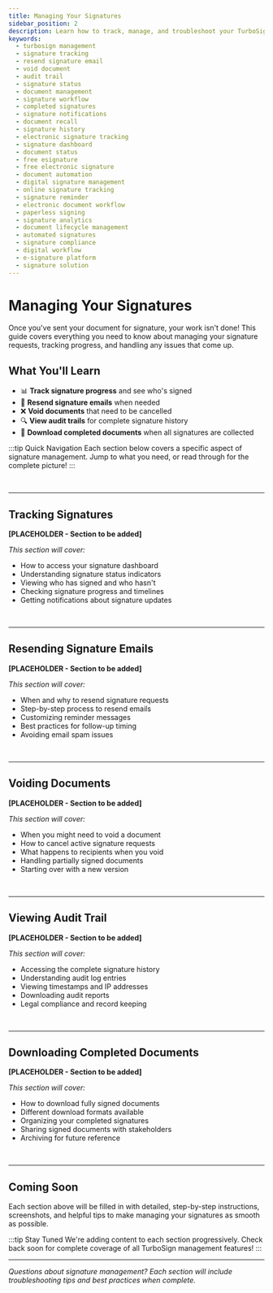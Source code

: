 ```yaml
---
title: Managing Your Signatures
sidebar_position: 2
description: Learn how to track, manage, and troubleshoot your TurboSign signature requests after sending documents for signature.
keywords: 
  - turbosign management
  - signature tracking
  - resend signature email
  - void document
  - audit trail
  - signature status
  - document management
  - signature workflow
  - completed signatures
  - signature notifications
  - document recall
  - signature history
  - electronic signature tracking
  - signature dashboard
  - document status
  - free esignature
  - free electronic signature
  - document automation
  - digital signature management
  - online signature tracking
  - signature reminder
  - electronic document workflow
  - paperless signing
  - signature analytics
  - document lifecycle management
  - automated signatures
  - signature compliance
  - digital workflow
  - e-signature platform
  - signature solution
---
```


# Managing Your Signatures

Once you've sent your document for signature, your work isn't done! This guide covers everything you need to know about managing your signature requests, tracking progress, and handling any issues that come up.

## What You'll Learn

- 📊 **Track signature progress** and see who's signed
- 📧 **Resend signature emails** when needed
- ❌ **Void documents** that need to be cancelled
- 🔍 **View audit trails** for complete signature history
- 📄 **Download completed documents** when all signatures are collected

:::tip Quick Navigation
Each section below covers a specific aspect of signature management. Jump to what you need, or read through for the complete picture!
:::

<br/>

---

## Tracking Signatures

**[PLACEHOLDER - Section to be added]**

*This section will cover:*
- How to access your signature dashboard
- Understanding signature status indicators
- Viewing who has signed and who hasn't
- Checking signature progress and timelines
- Getting notifications about signature updates

<br/>

---

## Resending Signature Emails

**[PLACEHOLDER - Section to be added]**

*This section will cover:*
- When and why to resend signature requests
- Step-by-step process to resend emails
- Customizing reminder messages
- Best practices for follow-up timing
- Avoiding email spam issues

<br/>

---

## Voiding Documents

**[PLACEHOLDER - Section to be added]**

*This section will cover:*
- When you might need to void a document
- How to cancel active signature requests
- What happens to recipients when you void
- Handling partially signed documents
- Starting over with a new version

<br/>

---

## Viewing Audit Trail

**[PLACEHOLDER - Section to be added]**

*This section will cover:*
- Accessing the complete signature history
- Understanding audit log entries
- Viewing timestamps and IP addresses
- Downloading audit reports
- Legal compliance and record keeping

<br/>

---

## Downloading Completed Documents

**[PLACEHOLDER - Section to be added]**

*This section will cover:*
- How to download fully signed documents
- Different download formats available
- Organizing your completed signatures
- Sharing signed documents with stakeholders
- Archiving for future reference

<br/>

---

## Coming Soon

Each section above will be filled in with detailed, step-by-step instructions, screenshots, and helpful tips to make managing your signatures as smooth as possible.

:::tip Stay Tuned
We're adding content to each section progressively. Check back soon for complete coverage of all TurboSign management features!
:::

---

*Questions about signature management? Each section will include troubleshooting tips and best practices when complete.*